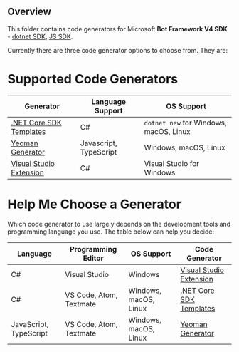 ## Overview

This folder contains code generators for Microsoft **Bot Framework V4 SDK** - [dotnet SDK][10], [JS SDK][11].

Currently there are three code generator options to choose from.  They are:

# Supported Code Generators
| Generator | Language Support | OS Support |
| --------- | ---------------- | ---------- |
| [.NET Core SDK Templates][1] | C# | `dotnet new` for Windows, macOS, Linux |
| [Yeoman Generator][2]    | Javascript, TypeScript | Windows, macOS, Linux |
| [Visual Studio Extension][3] | C# | Visual Studio for Windows |

# Help Me Choose a Generator
Which code generator to use largely depends on the development tools and programming language you use. The table below can help you decide:

| Language | Programming Editor | OS Support | Code Generator |
| -------- | ------------------ | ---------- | --------- |
| C# | Visual Studio | Windows| [Visual Studio Extension][3] |
| C# | VS Code, Atom, Textmate | Windows, macOS, Linux | [.NET Core SDK Templates][1] |
| JavaScript, TypeScript |  VS Code, Atom, Textmate | Windows, macOS, Linux | [Yeoman Generator][2] |

[1]: https://github.com/Microsoft/BotBuilder-Samples/tree/master/generators/dotnet-templates
[2]: https://github.com/Microsoft/BotBuilder-Samples/tree/master/generators/generator-botbuilder
[3]: https://github.com/Microsoft/BotBuilder-Samples/tree/master/generators/vsix-vs-win/BotBuilderVSIX-V4
[10]: https://github.com/Microsoft/botbuilder-dotnet
[11]: https://github.com//microsoft/botbuilder-js
